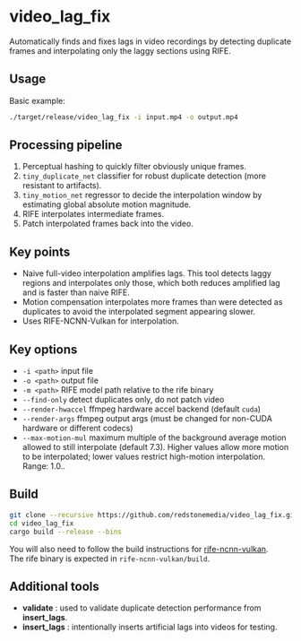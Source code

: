 # video_lag_fix

Automatically finds and fixes lags in video recordings by detecting duplicate frames and interpolating only the laggy sections using RIFE.

## Usage

Basic example:

```bash
./target/release/video_lag_fix -i input.mp4 -o output.mp4
```

## Processing pipeline

1. Perceptual hashing to quickly filter obviously unique frames.
2. `tiny_duplicate_net` classifier for robust duplicate detection (more resistant to artifacts).
3. `tiny_motion_net` regressor to decide the interpolation window by estimating global absolute motion magnitude.
4. RIFE interpolates intermediate frames.
5. Patch interpolated frames back into the video.

## Key points

* Naive full-video interpolation amplifies lags. This tool detects laggy regions and interpolates only those, which both reduces amplified lag and is faster than naive RIFE.
* Motion compensation interpolates more frames than were detected as duplicates to avoid the interpolated segment appearing slower.
* Uses RIFE-NCNN-Vulkan for interpolation.

## Key options

* `-i <path>` input file
* `-o <path>` output file
* `-m <path>` RIFE model path relative to the rife binary
* `--find-only` detect duplicates only, do not patch video
* `--render-hwaccel` ffmpeg hardware accel backend (default `cuda`)
* `--render-args` ffmpeg output args (must be changed for non-CUDA hardware or different codecs)
* `--max-motion-mul` maximum multiple of the background average motion allowed to still interpolate (default 7.3). Higher values allow more motion to be interpolated; lower values restrict high-motion interpolation. Range: 1.0..

## Build

```bash
git clone --recursive https://github.com/redstonemedia/video_lag_fix.git
cd video_lag_fix
cargo build --release --bins
```

You will also need to follow the build instructions for [rife-ncnn-vulkan](https://github.com/RedstoneMedia/rife-ncnn-vulkan/?tab=readme-ov-file#build-from-source). \
The rife binary is expected in `rife-ncnn-vulkan/build`.


## Additional tools
- **validate** : used to validate duplicate detection performance from **insert_lags**.
- **insert_lags** : intentionally inserts artificial lags into videos for testing.
